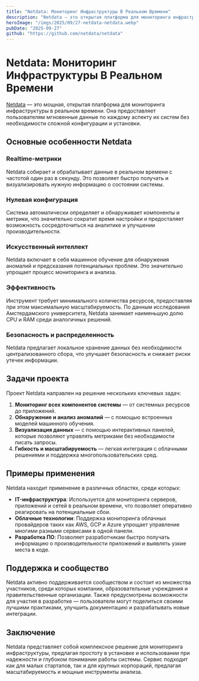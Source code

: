 ```yaml
---
title: "Netdata: Мониторинг Инфраструктуры В Реальном Времени"
description: "Netdata — это открытая платформа для мониторинга инфраструктуры в режиме реального времени, обеспечивающая сбор и визуализацию данных каждую секунду с помощью мощного механизма на основе машинного обучения и минимального использования ресурсов."
heroImage: "/imgs/2025/09/27-netdata-netdata.webp"
pubDate: "2025-09-27"
github: "https://github.com/netdata/netdata"
---
```


# Netdata: Мониторинг Инфраструктуры В Реальном Времени

[Netdata](https://github.com/netdata/netdata) — это мощная, открытая платформа для мониторинга инфраструктуры в реальном времени. Она предоставляет пользователям мгновенные данные по каждому аспекту их систем без необходимости сложной конфигурации и установки.

## Основные особенности Netdata

### Rеaltime-метрики
Netdata собирает и обрабатывает данные в реальном времени с частотой один раз в секунду. Это позволяет быстро получать и визуализировать нужную информацию о состоянии системы.

### Нулевая конфигурация
Система автоматически определяет и обнаруживает компоненты и метрики, что значительно сократит время настройки и предосталяет возможность сосредоточиться на аналитике и улучшении производительности.

### Искусственный интеллект
Netdata включает в себя машинное обучение для обнаружения аномалий и предсказания потенциальных проблем. Это значительно упрощает процесс мониторинга и анализа.

### Эффективность
Инструмент требует минимального количества ресурсов, предоставляя при этом максимальную масштабируемость. По данным исследования Амстердамского университета, Netdata занимает наименьшую долю CPU и RAM среди аналогичных решений.

### Безопасность и распределенность
Netdata предлагает локальное хранение данных без необходимости централизованного сбора, что улучшает безопасность и снижает риски утечек информации.

## Задачи проекта

Проект Netdata направлен на решение нескольких ключевых задач:

1. **Мониторинг всех компонентов системы** — от системных ресурсов до приложений.
2. **Обнаружение и анализ аномалий** — с помощью встроенных моделей машинного обучения.
3. **Визуализация данных** — с помощью интерактивных панелей, которые позволяют управлять метриками без необходимости писать запросы.
4. **Гибкость и масштабируемость** — легкая интеграция с облачными решениями и поддержка многопользовательских сред.

## Примеры применения

Netdata находит применение в различных областях, среди которых:

- **IT-инфраструктура**: Используется для мониторинга серверов, приложений и сетей в реальном времени, что позволяет оперативно реагировать на потенциальные сбои.
- **Облачные технологии**: Поддержка мониторинга облачных провайдеров таких как AWS, GCP и Azure упрощает управление многими разными сервисами в одной панели.
- **Разработка ПО**: Позволяет разработчикам быстро получать информацию о производительности приложений и выявлять узкие места в коде.

## Поддержка и сообщество

Netdata активно поддерживается сообществом и состоит из множества участников, среди которых компании, образовательные учреждения и правительственные организации. Также предусмотрены возможности для участия в разработке — пользователи могут поделиться своими лучшими практиками, улучшить документацию и разрабатывать новые интеграции.

## Заключение

Netdata представляет собой комплексное решение для мониторинга инфраструктуры, предлагая простоту в установке и использовании при надежности и глубоком понимании работы системы. Сервис подходит как для малых стартапов, так и для крупных корпораций, предлагая масштабируемость и мощные инструменты анализа.
